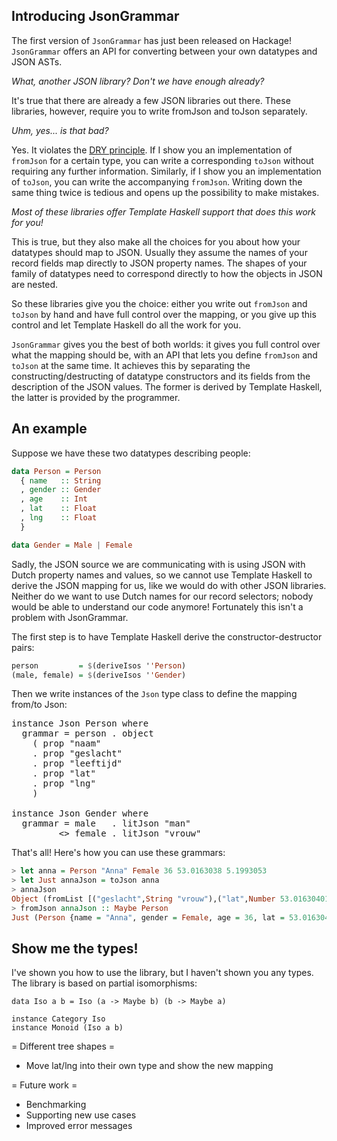 ## Introducing JsonGrammar

The first version of `JsonGrammar` has just been released on Hackage!
`JsonGrammar` offers an API for converting between your own datatypes and JSON
ASTs.

*What, another JSON library? Don't we have enough already?*

It's true that there are already a few JSON libraries out there. These
libraries, however, require you to write fromJson and toJson separately.

*Uhm, yes... is that bad?*

Yes. It violates the [DRY
principle](http://en.wikipedia.org/wiki/Don%27t_repeat_yourself). If I show
you an implementation of `fromJson` for a certain type, you can write a
corresponding `toJson` without requiring any further information. Similarly,
if I show you an implementation of `toJson`, you can write the accompanying
`fromJson`. Writing down the same thing twice is tedious and opens up the
possibility to make mistakes.

*Most of these libraries offer Template Haskell support that does this work
for you!*

This is true, but they also make all the choices for you about how your
datatypes should map to JSON. Usually they assume the names of your record
fields map directly to JSON property names. The shapes of your family of
datatypes need to correspond directly to how the objects in JSON are nested.

So these libraries give you the choice: either you write out `fromJson` and
`toJson` by hand and have full control over the mapping, or you give up this
control and let Template Haskell do all the work for you.

`JsonGrammar` gives you the best of both worlds: it gives you full control
over what the mapping should be, with an API that lets you define `fromJson`
and `toJson` at the same time. It achieves this by separating the
constructing/destructing of datatype constructors and its fields from the
description of the JSON values. The former is derived by Template Haskell, the
latter is provided by the programmer.

## An example

Suppose we have these two datatypes describing people:

```haskell
data Person = Person
  { name   :: String
  , gender :: Gender
  , age    :: Int
  , lat    :: Float
  , lng    :: Float
  }

data Gender = Male | Female
```

Sadly, the JSON source we are communicating with is using JSON with Dutch
property names and values, so we cannot use Template Haskell to derive the
JSON mapping for us, like we would do with other JSON libraries. Neither do we
want to use Dutch names for our record selectors; nobody would be able to
understand our code anymore! Fortunately this isn't a problem with
JsonGrammar.

The first step is to have Template Haskell derive the constructor-destructor pairs:

```haskell
person         = $(deriveIsos ''Person)
(male, female) = $(deriveIsos ''Gender)
```

Then we write instances of the `Json` type class to define the mapping from/to
Json:

<pre>
instance Json Person where
  grammar = person . object
    ( prop "naam"
    . prop "geslacht"
    . prop "leeftijd"
    . prop "lat"
    . prop "lng"
    )

instance Json Gender where
  grammar = male   . litJson "man"
         <> female . litJson "vrouw"
</pre>

That's all! Here's how you can use these grammars:

```haskell
> let anna = Person "Anna" Female 36 53.0163038 5.1993053
> let Just annaJson = toJson anna
> annaJson
Object (fromList [("geslacht",String "vrouw"),("lat",Number 53.01630401611328),("leeftijd",Number 36),("lng",Number 5.199305534362793),("naam",String "Anna")])
> fromJson annaJson :: Maybe Person
Just (Person {name = "Anna", gender = Female, age = 36, lat = 53.016304, lng = 5.1993055})
```

## Show me the types!

I've shown you how to use the library, but I haven't shown you any types. The library is based on partial isomorphisms:

```
data Iso a b = Iso (a -> Maybe b) (b -> Maybe a)

instance Category Iso
instance Monoid (Iso a b)
```


= Different tree shapes =

* Move lat/lng into their own type and show the new mapping

= Future work =

* Benchmarking
* Supporting new use cases
* Improved error messages
